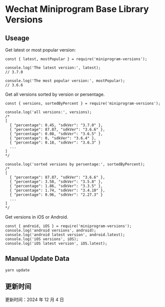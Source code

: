 
# Wechat Miniprogram Base Library Versions

## Useage

Get latest or most popular version:

```;
const { latest, mostPopular } = require('miniprogram-versions');

console.log('The latest version:', latest);
// 3.7.0

console.log('The most popular version:', mostPopular);
// 3.6.6

```

Get all versions sorted by version or persentage.

```
const { versions, sortedByPercent } = require('miniprogram-versions');

console.log('all versions:', versions);
/*
[
  { "percentage": 0.45, "sdkVer": "3.7.0" },
  { "percentage": 87.87, "sdkVer": "3.6.6" },
  { "percentage": 0.08, "sdkVer": "3.6.5" },
  { "percentage": 0, "sdkVer": "3.6.4" },
  { "percentage": 0.18, "sdkVer": "3.6.3" }
  ...
]
*/

console.log('sorted versions by persentage:', sortedByPercent);
/*
[
  { "percentage": 87.87, "sdkVer": "3.6.6" },
  { "percentage": 3.58, "sdkVer": "3.5.8" },
  { "percentage": 1.86, "sdkVer": "3.3.5" },
  { "percentage": 1.74, "sdkVer": "3.4.10" },
  { "percentage": 0.96, "sdkVer": "2.27.3" }
  ...
]
*/
```

Get versions in iOS or Android.

```
const { android, iOS } = require('miniprogram-versions');
console.log('android versions', android);
console.log('android latest version', android.latest);
console.log('iOS versions', iOS);
console.log('iOS latest version', iOS.latest);
```

## Manual Update Data

```
yarn update
```

## 更新时间

更新时间：2024 年 12 月 4 日
